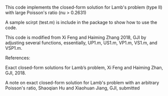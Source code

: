 This code implements the closed-form solution for Lamb's problem (type II) with large Poisson's ratio (nu > 0.2631)

A sample scirpt (test.m) is include in the package to show how to use the code.

This code is modified from Xi Feng and Haiming Zhang 2018, GJI by adjusting several functions, essentially, UP1.m, US1.m, VP1.m, VS1.m, and VSP1.m.

References:

Exact closed-form solutions for Lamb’s problem, Xi Feng and Haiming Zhan, GJI, 2018.

A note on exact closed-form solution for Lamb's problem with an arbitrary Poisson's ratio, Shaoqian Hu and Xiaohuan Jiang, GJI, submitted
